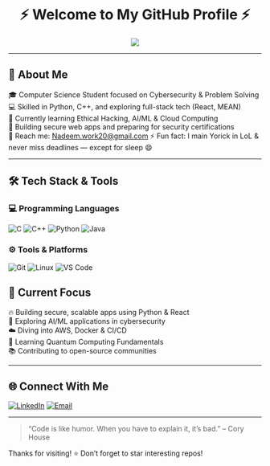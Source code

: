 <h1 align="center">⚡️ Welcome to My GitHub Profile ⚡️</h1>
<p align="center">
  <img src="https://readme-typing-svg.demolab.com?font=Fira+Code&size=22&pause=1000&color=3F78FF&center=true&vCenter=true&multiline=true&width=700&height=120&lines=Crafting+secure+solutions+with+code;Cybersecurity+enthusiast+%7C+CS+Student;Full-Stack+Developer+%7C+Python+%26+C%2B%2B+Lover;Exploring+AI%2C+Cloud+%26+Quantum+Computing;Building+for+impact+and+security">
</p>



---

## 🚀 About Me
🎓 Computer Science Student focused on Cybersecurity & Problem Solving  
💻 Skilled in Python, C++, and exploring full-stack tech (React, MEAN)  
🌱 Currently learning Ethical Hacking, AI/ML & Cloud Computing  
🔭 Building secure web apps and preparing for security certifications  
📧 Reach me: Nadeem.work20@gmail.com
⚡ Fun fact: I main Yorick in LoL & never miss deadlines — except for sleep 😄

---

## 🛠️ Tech Stack & Tools

### 💻 Programming Languages
![C](https://img.shields.io/badge/-C-333333?style=flat&logo=c)
![C++](https://img.shields.io/badge/-C++-333333?style=flat&logo=c%2B%2B)
![Python](https://img.shields.io/badge/-Python-333333?style=flat&logo=python)
![Java](https://img.shields.io/badge/-Java-333333?style=flat&logo=java)


### ⚙️ Tools & Platforms
![Git](https://img.shields.io/badge/-Git-333333?style=flat&logo=git)
![Linux](https://img.shields.io/badge/-Linux-333333?style=flat&logo=linux)
![VS Code](https://img.shields.io/badge/-VS%20Code-333333?style=flat&logo=visualstudiocode)



## 🎯 Current Focus
🔥 Building secure, scalable apps using Python & React  
🤖 Exploring AI/ML applications in cybersecurity  
☁️ Diving into AWS, Docker & CI/CD  
🔬 Learning Quantum Computing Fundamentals  
📚 Contributing to open-source communities

---

## 🌐 Connect With Me

[![LinkedIn](https://img.shields.io/badge/-LinkedIn-333333?style=flat&logo=linkedin)](https://www.linkedin.com/in/nadeem-diaa/)
[![Email](https://img.shields.io/badge/-Email-333333?style=flat&logo=gmail)](Nadee.work20@gmail.com)

---

> “Code is like humor. When you have to explain it, it’s bad.” – Cory House

Thanks for visiting! ⭐ Don’t forget to star interesting repos!
